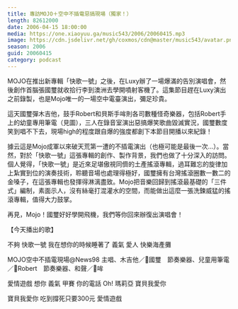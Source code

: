 ```yaml
---
title: 專訪MOJO＋空中不插電惡搞現場（獨家！）
length: 82612000
date: 2006-04-15 18:00:00
media: https://one.xiaoyuu.ga/music543/2006/20060415.mp3
image: https://cdn.jsdelivr.net/gh/coxmos/cdn@master/music543/avatar.png
season: 2006
guid: 20060415
category: podcast
---
```


MOJO在推出新專輯「快歌一號」之後，在Luxy辦了一場爆滿的告別演唱會，然後創作首腦張國璽就收拾行李到澳洲去學開噴射客機了。這集節目趕在Luxy演出之前錄製，也是Mojo唯一的一場空中電臺演出，彌足珍貴。


這天國璽彈木吉他，鼓手Robert和貝斯手哞則各司數種怪奇樂器，包括Robert手上的幼童專用筆電（見圖），三人在錄音室演出惡搞爆笑歌曲毀滅實況，國璽數度笑到唱不下去，現場high的程度跟自爆的強度都創下本節目開播以來紀錄！

據云這是Mojo成軍以來破天荒第一遭的不插電演出（也極可能是最後一次…）。當然，對於「快歌一號」這張專輯的創作、製作背景，我們也做了十分深入的訪問。個人覺得，「快歌一號」是近來足堪傲視同儕的土產搖滾專輯，過耳難忘的旋律加上紮實到位的演奏技術，聆聽音場也處理得極好，國璽擁有台灣搖滾圈數一數二的金嗓子，在這張專輯也發揮得淋漓盡致。Mojo把音樂回歸到搖滾最基礎的「三件式」編制，素面示人，沒有絲毫打混灌水的空間，而能做出這麼一張洗鍊威猛的搖滾專輯，值得大力鼓掌。

再見，Mojo！國璽好好學開飛機，我們等你回來辦復出演唱會！


【今天播出的歌】

不夠
快歌一號
我在想你的時候睡著了
義氣
愛人
快樂海產攤

MOJO空中不插電現場@News98
主唱、木吉他／國璽　節奏樂器、兒童用筆電／Robert　節奏樂器、和聲／哞

愛情遊戲
想你
義氣
甲賽
你的電話
Oh! 瑪莉亞
寶貝我愛你

寶貝我愛你
吃到撐死只要300元
愛情遊戲

